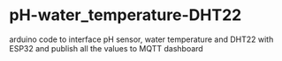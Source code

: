 # pH-water_temperature-DHT22
arduino code to interface pH sensor, water temperature and DHT22 with ESP32 and publish all the values to MQTT dashboard
